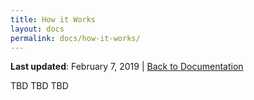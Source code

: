 ```yaml
---
title: How it Works
layout: docs
permalink: docs/how-it-works/
---
```


**Last updated**: February 7, 2019 \| [Back to Documentation](/docs/)

TBD TBD TBD
